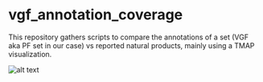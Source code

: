 # vgf_annotation_coverage

This repository gathers scripts to compare the annotations of a set (VGF aka PF set in our case) vs reported natural products, mainly using a TMAP visualization.

![alt text](https://github.com/mandelbrot-project/pf_1600_datanote/blob/56dd2af4f0a4bf402959f359ae84aa3875595d86/docs/img/tmap_figure_v2.jpg)

